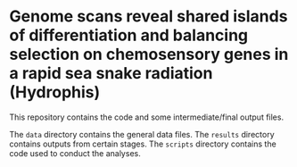 # Genome scans reveal shared islands of differentiation and balancing selection on chemosensory genes in a rapid sea snake radiation (Hydrophis)

This repository contains the code and some intermediate/final output files.

The `data` directory contains the general data files.
The `results` directory contains outputs from certain stages.
The `scripts` directory contains the code used to conduct the analyses.
